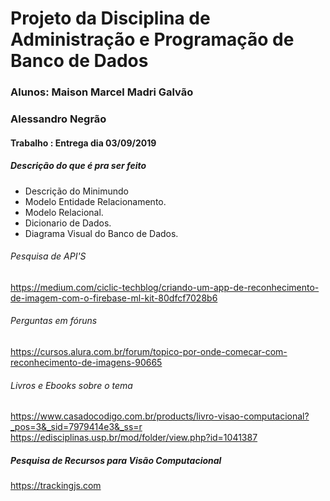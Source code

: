 # Projeto da Disciplina de Administração e Programação de Banco de Dados

### Alunos: Maison Marcel Madri Galvão
### Alessandro Negrão

#### Trabalho : Entrega dia 03/09/2019

##### Descrição do que é pra ser feito
* Descrição do Minimundo
* Modelo Entidade Relacionamento.
* Modelo Relacional.
* Dicionario de Dados.
* Diagrama Visual do Banco de Dados.

###### Pesquisa de API'S
https://medium.com/ciclic-techblog/criando-um-app-de-reconhecimento-de-imagem-com-o-firebase-ml-kit-80dfcf7028b6

###### Perguntas em fóruns
https://cursos.alura.com.br/forum/topico-por-onde-comecar-com-reconhecimento-de-imagens-90665

###### Livros e Ebooks sobre o tema
https://www.casadocodigo.com.br/products/livro-visao-computacional?_pos=3&_sid=7979414e3&_ss=r
https://edisciplinas.usp.br/mod/folder/view.php?id=1041387

##### Pesquisa de Recursos para Visão Computacional
https://trackingjs.com 
